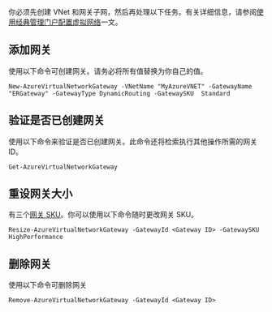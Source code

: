 你必须先创建 VNet 和网关子网，然后再处理以下任务。有关详细信息，请参阅[使用经典管理门户配置虚拟网络](/documentation/articles/expressroute-howto-vnet-portal-classic/)一文。

## 添加网关

使用以下命令可创建网关。请务必将所有值替换为你自己的值。

	New-AzureVirtualNetworkGateway -VNetName "MyAzureVNET" -GatewayName "ERGateway" -GatewayType DynamicRouting -GatewaySKU  Standard

## 验证是否已创建网关

使用以下命令来验证是否已创建网关。此命令还将检索执行其他操作所需的网关 ID。

	Get-AzureVirtualNetworkGateway

## 重设网关大小

有三个[网关 SKU](/documentation/articles/vpn-gateway-about-vpngateways/)。你可以使用以下命令随时更改网关 SKU。

	Resize-AzureVirtualNetworkGateway -GatewayId <Gateway ID> -GatewaySKU HighPerformance

## 删除网关

使用以下命令可删除网关

	Remove-AzureVirtualNetworkGateway -GatewayId <Gateway ID>
<!---HONumber=Mooncake_0509_2016-->
